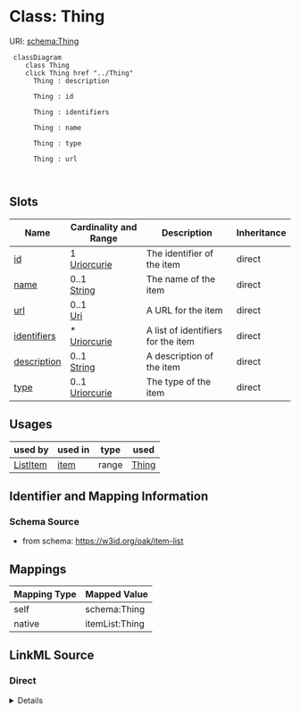 

# Class: Thing



URI: [schema:Thing](http://schema.org/Thing)






```{mermaid}
 classDiagram
    class Thing
    click Thing href "../Thing"
      Thing : description
        
      Thing : id
        
      Thing : identifiers
        
      Thing : name
        
      Thing : type
        
      Thing : url
        
      
```




<!-- no inheritance hierarchy -->


## Slots

| Name | Cardinality and Range | Description | Inheritance |
| ---  | --- | --- | --- |
| [id](id.md) | 1 <br/> [Uriorcurie](Uriorcurie.md) | The identifier of the item | direct |
| [name](name.md) | 0..1 <br/> [String](String.md) | The name of the item | direct |
| [url](url.md) | 0..1 <br/> [Uri](Uri.md) | A URL for the item | direct |
| [identifiers](identifiers.md) | * <br/> [Uriorcurie](Uriorcurie.md) | A list of identifiers for the item | direct |
| [description](description.md) | 0..1 <br/> [String](String.md) | A description of the item | direct |
| [type](type.md) | 0..1 <br/> [Uriorcurie](Uriorcurie.md) | The type of the item | direct |





## Usages

| used by | used in | type | used |
| ---  | --- | --- | --- |
| [ListItem](ListItem.md) | [item](item.md) | range | [Thing](Thing.md) |






## Identifier and Mapping Information







### Schema Source


* from schema: https://w3id.org/oak/item-list




## Mappings

| Mapping Type | Mapped Value |
| ---  | ---  |
| self | schema:Thing |
| native | itemList:Thing |







## LinkML Source

<!-- TODO: investigate https://stackoverflow.com/questions/37606292/how-to-create-tabbed-code-blocks-in-mkdocs-or-sphinx -->

### Direct

<details>
```yaml
name: Thing
from_schema: https://w3id.org/oak/item-list
attributes:
  id:
    name: id
    description: The identifier of the item. Note this can be a 'proper' CURIE ID
      or any other unique field, for example symbol
    from_schema: https://w3id.org/oak/item-list
    slot_uri: schema:identifier
    identifier: true
    domain_of:
    - ItemList
    - Thing
    range: uriorcurie
    required: true
  name:
    name: name
    description: The name of the item
    from_schema: https://w3id.org/oak/item-list
    slot_uri: rdfs:label
    domain_of:
    - ItemList
    - Thing
    range: string
  url:
    name: url
    description: A URL for the item
    from_schema: https://w3id.org/oak/item-list
    rank: 1000
    domain_of:
    - Thing
    range: uri
  identifiers:
    name: identifiers
    description: A list of identifiers for the item. For example, if the id is a symbol,
      this would be a list of identifiers for the item, such as HGNC, MGI, etc.
    from_schema: https://w3id.org/oak/item-list
    rank: 1000
    domain_of:
    - Thing
    range: uriorcurie
    multivalued: true
  description:
    name: description
    description: A description of the item
    from_schema: https://w3id.org/oak/item-list
    domain_of:
    - ItemList
    - Thing
    range: string
  type:
    name: type
    description: The type of the item.
    examples:
    - value: biolink:Gene
    - value: schema:Person
    from_schema: https://w3id.org/oak/item-list
    rank: 1000
    domain_of:
    - Thing
    range: uriorcurie
class_uri: schema:Thing

```
</details>

### Induced

<details>
```yaml
name: Thing
from_schema: https://w3id.org/oak/item-list
attributes:
  id:
    name: id
    description: The identifier of the item. Note this can be a 'proper' CURIE ID
      or any other unique field, for example symbol
    from_schema: https://w3id.org/oak/item-list
    slot_uri: schema:identifier
    identifier: true
    alias: id
    owner: Thing
    domain_of:
    - ItemList
    - Thing
    range: uriorcurie
    required: true
  name:
    name: name
    description: The name of the item
    from_schema: https://w3id.org/oak/item-list
    slot_uri: rdfs:label
    alias: name
    owner: Thing
    domain_of:
    - ItemList
    - Thing
    range: string
  url:
    name: url
    description: A URL for the item
    from_schema: https://w3id.org/oak/item-list
    rank: 1000
    alias: url
    owner: Thing
    domain_of:
    - Thing
    range: uri
  identifiers:
    name: identifiers
    description: A list of identifiers for the item. For example, if the id is a symbol,
      this would be a list of identifiers for the item, such as HGNC, MGI, etc.
    from_schema: https://w3id.org/oak/item-list
    rank: 1000
    alias: identifiers
    owner: Thing
    domain_of:
    - Thing
    range: uriorcurie
    multivalued: true
  description:
    name: description
    description: A description of the item
    from_schema: https://w3id.org/oak/item-list
    alias: description
    owner: Thing
    domain_of:
    - ItemList
    - Thing
    range: string
  type:
    name: type
    description: The type of the item.
    examples:
    - value: biolink:Gene
    - value: schema:Person
    from_schema: https://w3id.org/oak/item-list
    rank: 1000
    alias: type
    owner: Thing
    domain_of:
    - Thing
    range: uriorcurie
class_uri: schema:Thing

```
</details>